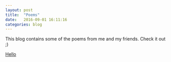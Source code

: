 ```yaml
---
layout: post
title:  "Poems"
date:   2016-09-01 16:11:16
categories: blog
---
```


This blog contains some of the poems from me and my friends. Check it out ;)

<a href="/posts/poems/2016-09-01-zxcas.md">Hello</a>